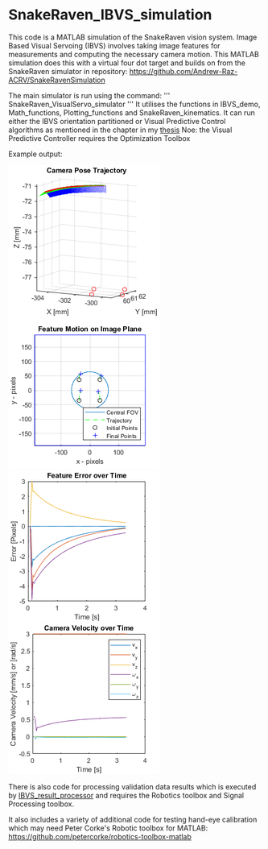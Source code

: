 # SnakeRaven_IBVS_simulation
This code is a MATLAB simulation of the SnakeRaven vision system. Image Based Visual Servoing (IBVS) involves taking image features for measurements and computing the necessary camera motion. This MATLAB simulation does this with a virtual four dot target and builds on from the SnakeRaven simulator in repository: https://github.com/Andrew-Raz-ACRV/SnakeRavenSimulation

The main simulator is run using the command: 
'''
SnakeRaven_VisualServo_simulator
'''
It utilises the functions in IBVS_demo, Math_functions, Plotting_functions and SnakeRaven_kinematics.
It can run either the IBVS orientation partitioned or Visual Predictive Control algorithms as mentioned in the chapter in my [thesis](https://eprints.qut.edu.au/235042/)
Noe: the Visual Predictive Controller requires the Optimization Toolbox

Example output:

![alt text](https://github.com/Andrew-Raz-ACRV/SnakeRaven_IBVS_simulation/blob/main/ibvs3d.png)
![alt text](https://github.com/Andrew-Raz-ACRV/SnakeRaven_IBVS_simulation/blob/main/ibvse.png)
![alt text](https://github.com/Andrew-Raz-ACRV/SnakeRaven_IBVS_simulation/blob/main/ibvser.png)
![alt text](https://github.com/Andrew-Raz-ACRV/SnakeRaven_IBVS_simulation/blob/main/ibvsv.png)

There is also code for processing validation data results which is executed by [IBVS_result_processor](https://github.com/Andrew-Raz-ACRV/SnakeRaven_IBVS_simulation/tree/main/IBVS_result_processing) and requires the Robotics toolbox and Signal Processing toolbox.

It also includes a variety of additional code for testing hand-eye calibration which may need Peter Corke's Robotic toolbox for MATLAB: https://github.com/petercorke/robotics-toolbox-matlab
